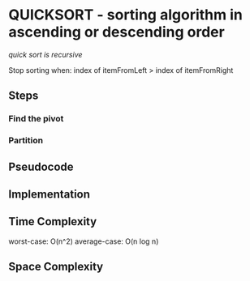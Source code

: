 # QUICKSORT - sorting algorithm in ascending or descending order

*quick sort is recursive*

Stop sorting when: 
index of itemFromLeft > index of itemFromRight



## Steps


### Find the pivot


### Partition



## Pseudocode

## Implementation


## Time Complexity

worst-case: O(n^2)
average-case: O(n log n)

## Space Complexity